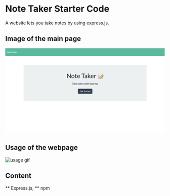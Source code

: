 # Note Taker Starter Code
A website lets you take notes by using express.js.
## Image of the main page 
![SS of mainpage](./develop/images/ssofwebpage.png)
## Usage of the webpage
![usage gif](./develop/images/usage.gif)
## Content
** Express.js,
** npm
